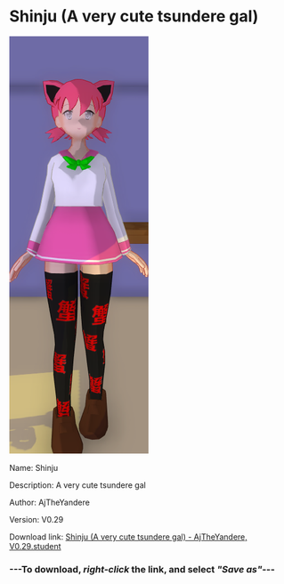 # Shinju (A very cute tsundere gal)

<img src = "https://raw.githubusercontent.com/Arbiter1223/Daigaku-Gurashi-Custom-Students/master/Students/Files/Shinju%20(A%20very%20cute%20tsundere%20gal).png">

Name: Shinju

Description: A very cute tsundere gal

Author: AjTheYandere

Version: V0.29

Download link: <a href="https://raw.githubusercontent.com/Arbiter1223/Daigaku-Gurashi-Custom-Students/master/Students/Files/Shinju%20(A%20very%20cute%20tsundere%20gal)%20-%20AjTheYandere%2C%20V0.29.student">Shinju (A very cute tsundere gal) - AjTheYandere, V0.29.student</a>

### ---**To download, _right-click_ the link, and select _"Save as"_**---
